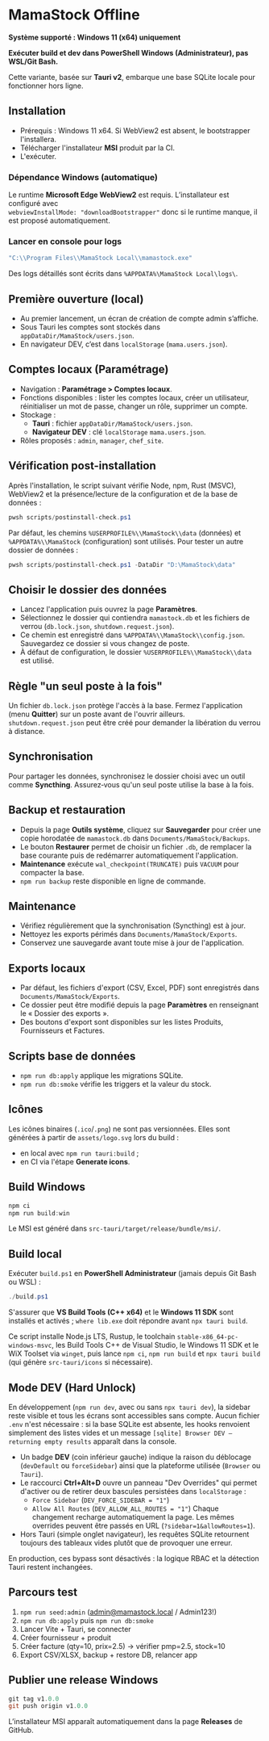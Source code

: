 # MamaStock Offline

**Système supporté : Windows 11 (x64) uniquement**

**Exécuter build et dev dans PowerShell Windows (Administrateur), pas WSL/Git Bash.**

Cette variante, basée sur **Tauri v2**, embarque une base SQLite locale pour fonctionner hors ligne.

## Installation
- Prérequis : Windows 11 x64. Si WebView2 est absent, le bootstrapper l'installera.
- Télécharger l'installateur **MSI** produit par la CI.
- L'exécuter.

<!-- CODEREVIEW: document WebView2 auto-install and release logging paths -->
### Dépendance Windows (automatique)
Le runtime **Microsoft Edge WebView2** est requis. L’installateur est configuré avec  
`webviewInstallMode: "downloadBootstrapper"` donc si le runtime manque, il est proposé automatiquement.

### Lancer en console pour logs
```powershell
"C:\\Program Files\\MamaStock Local\\mamastock.exe"
```
Des logs détaillés sont écrits dans `%APPDATA%\MamaStock Local\logs\`.

## Première ouverture (local)
- Au premier lancement, un écran de création de compte admin s’affiche.
- Sous Tauri les comptes sont stockés dans `appDataDir/MamaStock/users.json`.
- En navigateur DEV, c’est dans `localStorage` (`mama.users.json`).

## Comptes locaux (Paramétrage)
- Navigation : **Paramétrage > Comptes locaux**.
- Fonctions disponibles : lister les comptes locaux, créer un utilisateur, réinitialiser un mot de passe, changer un rôle, supprimer un compte.
- Stockage :
  - **Tauri** : fichier `appDataDir/MamaStock/users.json`.
  - **Navigateur DEV** : clé `localStorage` `mama.users.json`.
- Rôles proposés : `admin`, `manager`, `chef_site`.

## Vérification post-installation
Après l'installation, le script suivant vérifie Node, npm, Rust (MSVC), WebView2 et la présence/lecture de la configuration et de la base de données :

```powershell
pwsh scripts/postinstall-check.ps1
```

Par défaut, les chemins `%USERPROFILE%\\MamaStock\\data` (données) et `%APPDATA%\\MamaStock` (configuration) sont utilisés. Pour tester un autre dossier de données :

```powershell
pwsh scripts/postinstall-check.ps1 -DataDir "D:\MamaStock\data"
```

## Choisir le dossier des données
- Lancez l'application puis ouvrez la page **Paramètres**.
- Sélectionnez le dossier qui contiendra `mamastock.db` et les fichiers de verrou (`db.lock.json`, `shutdown.request.json`).
- Ce chemin est enregistré dans `%APPDATA%\\MamaStock\\config.json`. Sauvegardez ce dossier si vous changez de poste.
- À défaut de configuration, le dossier `%USERPROFILE%\\MamaStock\\data` est utilisé.

## Règle "un seul poste à la fois"
Un fichier `db.lock.json` protège l'accès à la base. Fermez l'application (menu **Quitter**) sur un poste avant de l'ouvrir ailleurs.
`shutdown.request.json` peut être créé pour demander la libération du verrou à distance.

## Synchronisation
Pour partager les données, synchronisez le dossier choisi avec un outil comme **Syncthing**.
Assurez‑vous qu'un seul poste utilise la base à la fois.

## Backup et restauration
- Depuis la page **Outils système**, cliquez sur **Sauvegarder** pour créer une copie horodatée de `mamastock.db` dans `Documents/MamaStock/Backups`.
- Le bouton **Restaurer** permet de choisir un fichier `.db`, de remplacer la base courante puis de redémarrer automatiquement l'application.
- **Maintenance** exécute `wal_checkpoint(TRUNCATE)` puis `VACUUM` pour compacter la base.
- `npm run backup` reste disponible en ligne de commande.

## Maintenance
- Vérifiez régulièrement que la synchronisation (Syncthing) est à jour.
- Nettoyez les exports périmés dans `Documents/MamaStock/Exports`.
- Conservez une sauvegarde avant toute mise à jour de l'application.

## Exports locaux
- Par défaut, les fichiers d'export (CSV, Excel, PDF) sont enregistrés dans `Documents/MamaStock/Exports`.
- Ce dossier peut être modifié depuis la page **Paramètres** en renseignant le « Dossier des exports ».
- Des boutons d'export sont disponibles sur les listes Produits, Fournisseurs et Factures.

## Scripts base de données
- `npm run db:apply` applique les migrations SQLite.
- `npm run db:smoke` vérifie les triggers et la valeur du stock.

## Icônes
Les icônes binaires (`.ico`/`.png`) ne sont pas versionnées. Elles sont générées à partir de `assets/logo.svg` lors du build :

- en local avec `npm run tauri:build` ;
- en CI via l'étape **Generate icons**.
 
## Build Windows

```powershell
npm ci
npm run build:win
```

Le MSI est généré dans `src-tauri/target/release/bundle/msi/`.

## Build local
Exécuter `build.ps1` en **PowerShell Administrateur** (jamais depuis Git Bash ou WSL) :

```powershell
./build.ps1
```

S'assurer que **VS Build Tools (C++ x64)** et le **Windows 11 SDK** sont installés et activés ; `where lib.exe` doit répondre avant `npx tauri build`.

Ce script installe Node.js LTS, Rustup, le toolchain `stable-x86_64-pc-windows-msvc`, les Build Tools C++ de Visual Studio, le Windows 11 SDK et le WiX Toolset via `winget`, puis lance `npm ci`, `npm run build` et `npx tauri build` (qui génère `src-tauri/icons` si nécessaire).

## Mode DEV (Hard Unlock)

En développement (`npm run dev`, avec ou sans `npx tauri dev`), la sidebar reste visible et tous les écrans sont accessibles sans compte. Aucun fichier `.env` n'est nécessaire : si la base SQLite est absente, les hooks renvoient simplement des listes vides et un message `[sqlite] Browser DEV — returning empty results` apparaît dans la console.

- Un badge **DEV** (coin inférieur gauche) indique la raison du déblocage (`devDefault` ou `forceSidebar`) ainsi que la plateforme utilisée (`Browser` ou `Tauri`).
- Le raccourci **Ctrl+Alt+D** ouvre un panneau "Dev Overrides" qui permet d'activer ou de retirer deux bascules persistées dans `localStorage` :
  - `Force Sidebar` (`DEV_FORCE_SIDEBAR = "1"`)
  - `Allow All Routes` (`DEV_ALLOW_ALL_ROUTES = "1"`)
  Chaque changement recharge automatiquement la page. Les mêmes overrides peuvent être passés en URL (`?sidebar=1&allowRoutes=1`).
- Hors Tauri (simple onglet navigateur), les requêtes SQLite retournent toujours des tableaux vides plutôt que de provoquer une erreur.

En production, ces bypass sont désactivés : la logique RBAC et la détection Tauri restent inchangées.

## Parcours test

1. `npm run seed:admin` (admin@mamastock.local / Admin123!)
2. `npm run db:apply` puis `npm run db:smoke`
3. Lancer Vite + Tauri, se connecter
4. Créer fournisseur + produit
5. Créer facture (qty=10, prix=2.5) → vérifier pmp=2.5, stock=10
6. Export CSV/XLSX, backup + restore DB, relancer app

## Publier une release Windows
```powershell
git tag v1.0.0
git push origin v1.0.0
```
L’installateur MSI apparaît automatiquement dans la page **Releases** de GitHub.

